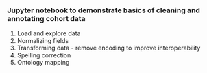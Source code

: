 ### Jupyter notebook to demonstrate basics of cleaning and annotating cohort data

1. Load and explore data
2. Normalizing fields
3. Transforming data - remove encoding to improve interoperability 
4. Spelling correction
5. Ontology mapping